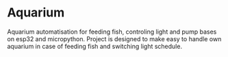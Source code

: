 # Aquarium
Aquarium automatisation for feeding fish, controling light and pump bases on esp32 and micropython.
Project is designed to make easy to handle own aquarium in case of feeding fish and switching light schedule.
